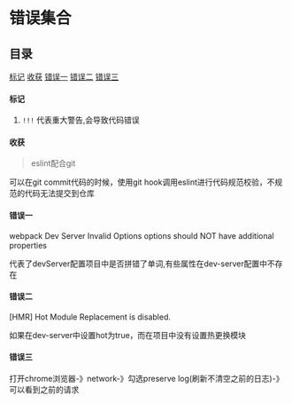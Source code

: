 # 错误集合

## 目录
[标记](#标记)
[收获](#收获)
[错误一](#错误一)
[错误二](#错误二)
[错误三](#错误三)

#### 标记

1. `!!!` 代表重大警告,会导致代码错误

#### 收获

> eslint配合git

可以在git commit代码的时候，使用git hook调用eslint进行代码规范校验，不规范的代码无法提交到仓库

> 



#### 错误一

webpack Dev Server Invalid Options
options should NOT have additional properties

代表了devServer配置项目中是否拼错了单词,有些属性在dev-server配置中不存在


#### 错误二

[HMR] Hot Module Replacement is disabled.

如果在dev-server中设置hot为true，而在项目中没有设置热更换模块


#### 错误三

打开chrome浏览器-》network-》勾选preserve log(刷新不清空之前的日志)-》可以看到之前的请求


